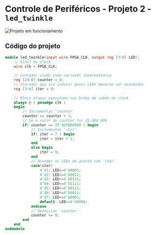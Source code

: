 # Controle de Periféricos - Projeto 2 - `led_twinkle`       
![Projeto em funcionamento](./Proj09_PeripheralControl_02_Control4LedBright.gif)       
       

## Código do projeto     
```verilog     
module led_twinkle(input wire FPGA_CLK, output reg [3:0] LED);
	// Sinal do clock
	wire clk = FPGA_CLK;
	
	// Contador usado como variavel intermediaria
	reg [24:0] counter = 0;
	// Iterador que ira indicar quais LEDs deverao ser acendidos
	reg [3:0] iter = 0;
	
	// Bloco always executado nas brdas de subda do clock
	always @ ( posedge clk )
	begin
		// Incrementar 'counter'
		counter <= counter + 1;
		// Se o valor de counter for 25.000.000
		if( counter == 25'd25000000 ) begin
			// Incrementar 'iter'
			if( iter < 7 ) begin
				iter = iter + 1;
			end
			else begin
				iter = 0;
			end
			// Acender os LEDs de acordo com 'iter'
			case(iter)
				4'd1: LED<=4'b0001;
				4'd2: LED<=4'b0011;
				4'd3: LED<=4'b0111;
				4'd4: LED<=4'b1111;
				4'd5: LED<=4'b0111;
				4'd6: LED<=4'b0011;
				4'd7: LED<=4'b0001;
				default: LED<=4'b0000;
			endcase
			// Reiniciar 'counter'
			counter <= 0;
		end
	end
endmodule
```         
        
